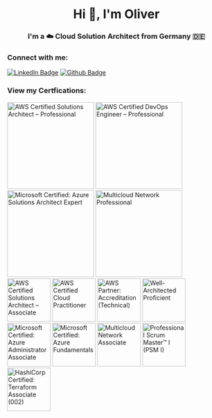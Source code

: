 <h1 align="center">Hi 👋, I'm Oliver</h1>
<h3 align="center">I'm a ☁️ Cloud Solution Architect from Germany 🇩🇪</h3>

<h3 align="left">Connect with me:</h3>

[![LinkedIn Badge](https://img.shields.io/badge/LinkedIn-0077B5?style=for-the-badge&logo=linkedin&logoColor=white)](https://www.linkedin.com/in/oliver-jarosch-226285211/)
[![Github Badge](https://img.shields.io/badge/GitHub-100000?style=for-the-badge&logo=github&logoColor=white)](https://github.com/ojarosch)

<h3 align="left">View my Certfications:</h3>

<a href="https://www.credly.com/badges/d836fb9d-03ee-4cc4-8064-de89f48256e5/public_url"><img src='https://images.credly.com/size/220x220/images/2d84e428-9078-49b6-a804-13c15383d0de/image.png' alt='AWS Certified Solutions Architect – Professional' width='200' height='200'></a>
<a href="https://www.credly.com/badges/f0634cd6-e26b-46c1-ae9a-a10531affcac/public_url"><img src='https://images.credly.com/size/220x220/images/bd31ef42-d460-493e-8503-39592aaf0458/image.png' alt='AWS Certified DevOps Engineer – Professional' width='200' height='200'></a>
<a href="https://learn.microsoft.com/api/credentials/share/de-de/OliverJarosch-4061/70A0A53C3D8D2229?sharingId=141F997CF7099464"><img src='https://learn.microsoft.com/media/learn/certification/badges/microsoft-certified-expert-badge.svg?branch=main' alt='Microsoft Certified: Azure Solutions Architect Expert' width='200' height='200'></a>
<a href="https://www.credly.com/badges/6c24a166-adc8-4cc2-857e-d83b66292125/public_url"><img src='https://images.credly.com/size/220x220/images/5b22143c-8806-41af-b4c9-7c5043edcbe3/image.png' alt='Multicloud Network Professional' width='200' height='200'></a>
<br/>
<a href="https://www.credly.com/badges/e7098200-ca06-4fd4-ac4c-9263970d2c6c/public_url"><img src='https://images.credly.com/size/220x220/images/0e284c3f-5164-4b21-8660-0d84737941bc/image.png' alt='AWS Certified Solutions Architect – Associate' width='100' height='100'></a>
<a href="https://www.credly.com/badges/4825d9f5-e7bb-4285-8d8c-5a1e9fc30842/public_url"><img src='https://images.credly.com/size/220x220/images/00634f82-b07f-4bbd-a6bb-53de397fc3a6/image.png' alt='AWS Certified Cloud Practitioner' width='100' height='100'></a>
<a href="https://www.credly.com/badges/946e0229-36f2-4e26-b0ae-4ff3e7641264/public_url"><img src='https://images.credly.com/size/220x220/images/81f903ed-c3a1-4f4b-afcd-e03331a5b12c/image.png' alt='AWS Partner: Accreditation (Technical)' width='100' height='100'></a>
<a href="https://www.credly.com/badges/b013024e-4d96-43bb-bc99-f7c7662267a1/public_url"><img src='https://images.credly.com/size/220x220/images/b870667f-00a3-48d7-b988-9c02b441b883/image.png' alt='Well-Architected Proficient' width='100' height='100'></a>
<a href="https://learn.microsoft.com/api/credentials/share/de-de/OliverJarosch-4061/A07F65818DEBA6C1?sharingId=141F997CF7099464"><img src='https://learn.microsoft.com/media/learn/certification/badges/microsoft-certified-associate-badge.svg?branch=main' alt='Microsoft Certified: Azure Administrator Associate' width='100' height='100'></a>
<a href="https://www.credly.com/badges/f4b1e3f4-fa9a-4f8b-bcaf-634b7b7d405d/public_url"><img src='https://images.credly.com/size/220x220/images/be8fcaeb-c769-4858-b567-ffaaa73ce8cf/image.png' alt='Microsoft Certified: Azure Fundamentals' width='100' height='100'></a>
<a href="https://www.credly.com/badges/9585bc55-b6b7-43bc-b3f5-e89f561756de/public_url"><img src='https://images.credly.com/size/220x220/images/87eec792-3c63-4526-aafb-da866a30fa54/image.png' alt='Multicloud Network Associate' width='100' height='100'></a>
<a href="https://www.credly.com/badges/4a3656ce-7227-467d-8e10-d4e75decdea6/public_url"><img src='https://images.credly.com/size/220x220/images/a2790314-008a-4c3d-9553-f5e84eb359ba/image.png' alt='Professional Scrum Master™ I (PSM I)' width='100' height='100'></a>
<a href="https://www.credly.com/badges/6cf43fde-a028-4d11-8cda-dc9012cb957e/public_url"><img src='https://images.credly.com/size/220x220/images/99289602-861e-4929-8277-773e63a2fa6f/image.png' alt='HashiCorp Certified: Terraform Associate (002)' width='100' height='100'></a>
